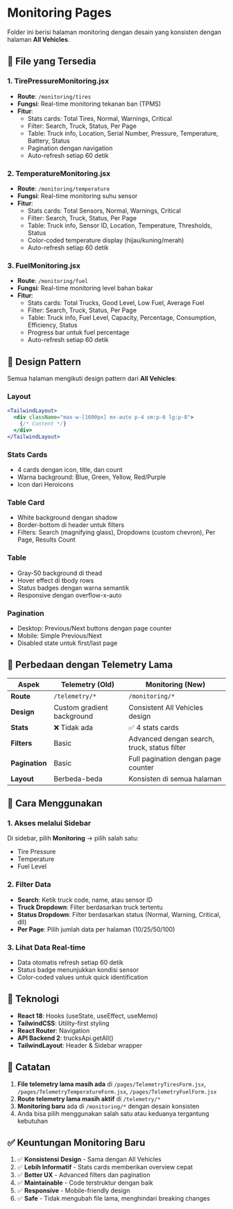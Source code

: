 # Monitoring Pages

Folder ini berisi halaman monitoring dengan desain yang konsisten dengan halaman **All Vehicles**.

## 📁 File yang Tersedia

### 1. TirePressureMonitoring.jsx
- **Route**: `/monitoring/tires`
- **Fungsi**: Real-time monitoring tekanan ban (TPMS)
- **Fitur**:
  - Stats cards: Total Tires, Normal, Warnings, Critical
  - Filter: Search, Truck, Status, Per Page
  - Table: Truck info, Location, Serial Number, Pressure, Temperature, Battery, Status
  - Pagination dengan navigation
  - Auto-refresh setiap 60 detik

### 2. TemperatureMonitoring.jsx
- **Route**: `/monitoring/temperature`
- **Fungsi**: Real-time monitoring suhu sensor
- **Fitur**:
  - Stats cards: Total Sensors, Normal, Warnings, Critical
  - Filter: Search, Truck, Status, Per Page
  - Table: Truck info, Sensor ID, Location, Temperature, Thresholds, Status
  - Color-coded temperature display (hijau/kuning/merah)
  - Auto-refresh setiap 60 detik

### 3. FuelMonitoring.jsx
- **Route**: `/monitoring/fuel`
- **Fungsi**: Real-time monitoring level bahan bakar
- **Fitur**:
  - Stats cards: Total Trucks, Good Level, Low Fuel, Average Fuel
  - Filter: Search, Truck, Status, Per Page
  - Table: Truck info, Fuel Level, Capacity, Percentage, Consumption, Efficiency, Status
  - Progress bar untuk fuel percentage
  - Auto-refresh setiap 60 detik

## 🎨 Design Pattern

Semua halaman mengikuti design pattern dari **All Vehicles**:

### Layout
```jsx
<TailwindLayout>
  <div className="max-w-[1600px] mx-auto p-4 sm:p-6 lg:p-8">
    {/* Content */}
  </div>
</TailwindLayout>
```

### Stats Cards
- 4 cards dengan icon, title, dan count
- Warna background: Blue, Green, Yellow, Red/Purple
- Icon dari Heroicons

### Table Card
- White background dengan shadow
- Border-bottom di header untuk filters
- Filters: Search (magnifying glass), Dropdowns (custom chevron), Per Page, Results Count

### Table
- Gray-50 background di thead
- Hover effect di tbody rows
- Status badges dengan warna semantik
- Responsive dengan overflow-x-auto

### Pagination
- Desktop: Previous/Next buttons dengan page counter
- Mobile: Simple Previous/Next
- Disabled state untuk first/last page

## 🔄 Perbedaan dengan Telemetry Lama

| Aspek | Telemetry (Old) | Monitoring (New) |
|-------|----------------|------------------|
| **Route** | `/telemetry/*` | `/monitoring/*` |
| **Design** | Custom gradient background | Consistent All Vehicles design |
| **Stats** | ❌ Tidak ada | ✅ 4 stats cards |
| **Filters** | Basic | Advanced dengan search, truck, status filter |
| **Pagination** | Basic | Full pagination dengan page counter |
| **Layout** | Berbeda-beda | Konsisten di semua halaman |

## 🚀 Cara Menggunakan

### 1. Akses melalui Sidebar
Di sidebar, pilih **Monitoring** → pilih salah satu:
- Tire Pressure
- Temperature
- Fuel Level

### 2. Filter Data
- **Search**: Ketik truck code, name, atau sensor ID
- **Truck Dropdown**: Filter berdasarkan truck tertentu
- **Status Dropdown**: Filter berdasarkan status (Normal, Warning, Critical, dll)
- **Per Page**: Pilih jumlah data per halaman (10/25/50/100)

### 3. Lihat Data Real-time
- Data otomatis refresh setiap 60 detik
- Status badge menunjukkan kondisi sensor
- Color-coded values untuk quick identification

## 🔧 Teknologi

- **React 18**: Hooks (useState, useEffect, useMemo)
- **TailwindCSS**: Utility-first styling
- **React Router**: Navigation
- **API Backend 2**: trucksApi.getAll()
- **TailwindLayout**: Header & Sidebar wrapper

## 📝 Catatan

1. **File telemetry lama masih ada** di `/pages/TelemetryTiresForm.jsx`, `/pages/TelemetryTemperatureForm.jsx`, `/pages/TelemetryFuelForm.jsx`
2. **Route telemetry lama masih aktif** di `/telemetry/*`
3. **Monitoring baru** ada di `/monitoring/*` dengan desain konsisten
4. Anda bisa pilih menggunakan salah satu atau keduanya tergantung kebutuhan

## ✅ Keuntungan Monitoring Baru

1. ✅ **Konsistensi Design** - Sama dengan All Vehicles
2. ✅ **Lebih Informatif** - Stats cards memberikan overview cepat
3. ✅ **Better UX** - Advanced filters dan pagination
4. ✅ **Maintainable** - Code terstruktur dengan baik
5. ✅ **Responsive** - Mobile-friendly design
6. ✅ **Safe** - Tidak mengubah file lama, menghindari breaking changes
